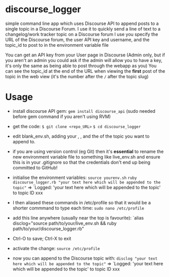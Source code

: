 # discourse_logger

simple command line app which uses Discourse API to append posts to a single topic in a Discourse Forum.
I use it to quickly send a line of text to a changelog/work tracker topic on a Discourse forum I use
you specify the URL of the Discourse forum, the user API key and username, and the topic_id to post to in the environment variable file

You can get an API key from your User page in Discourse (Admin only, but if you aren't an admin you could ask if the admin will allow you to have a key, it's only the same as being able to post through the webapp as you)
You can see the topic_id at the end of the URL when viewing the **first** post of the topic in the web view (it's the number after the `/` after the topic slug)

# Usage
* install discourse API gem:
`gem install discourse_api` (sudo needed before gem command if you aren't using RVM)

* get the code:
`$ git clone <repo_URL>` 
`$ cd discourse_logger`

* edit blank_env.sh, adding your <Discourse URL>, <your API key>, <your username> and the <topic ID> of the topic you want to append to.

* if you are using version control (eg Git) then it's **essential** to rename the new environment variable file to something like live_env.sh and ensure this is in your .gitignore so that the credentials don't end up being committed to GitHub!

* initialise the environment variables:
`source yourenv.sh` 
`ruby discourse_logger.rb "your text here which will be appended to the topic"`
 => `Logged: 'your text here which will be appended to the topic' to topic ID xxx
 
* I then aliased these commands in /etc/profile so that it would be a shorter commmand to type each time:
`sudo nano /etc/profile`

* add this line anywhere (usually near the top is favourite):
`alias disclog="source path/to/your/live_env.sh && ruby path/to/your/discourse_logger.rb"

* Ctrl-O to save; Ctrl-X to exit

* activate the change:
`source /etc/profile`

* now you can append to the Discourse topic with:
`disclog "your text here which will be appended to the topic"`
 => `Logged: 'your text here which will be appended to the topic' to topic ID xxx
